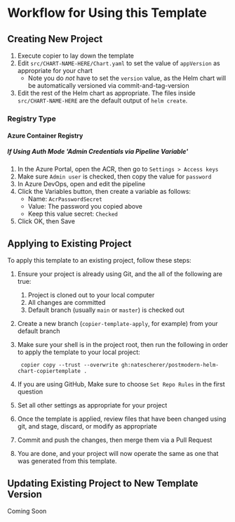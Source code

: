 # Workflow for Using this Template

## Creating New Project

1. Execute copier to lay down the template
1. Edit `src/CHART-NAME-HERE/Chart.yaml` to set the value of `appVersion` as appropriate for your chart
   - Note you do _not_ have to set the `version` value, as the Helm chart will be automatically versioned via commit-and-tag-version
1. Edit the rest of the Helm chart as appropriate. The files inside `src/CHART-NAME-HERE` are the default output of `helm create`.

### Registry Type

#### Azure Container Registry

##### If Using Auth Mode 'Admin Credentials via Pipeline Variable'

1. In the Azure Portal, open the ACR, then go to `Settings > Access keys`
1. Make sure `Admin user` is checked, then copy the value for `password`
1. In Azure DevOps, open and edit the pipeline
1. Click the Variables button, then create a variable as follows:
   - Name: `AcrPasswordSecret`
   - Value: The password you copied above
   - Keep this value secret: `Checked`
1. Click OK, then Save

## Applying to Existing Project

To apply this template to an existing project, follow these steps:

1. Ensure your project is already using Git, and the all of the following are true:
   1. Project is cloned out to your local computer
   1. All changes are committed
   1. Default branch (usually `main` or `master`) is checked out
1. Create a new branch (`copier-template-apply`, for example) from your default branch
1. Make sure your shell is in the project root, then run the following in order to apply the template to your local project:

   ```shell
    copier copy --trust --overwrite gh:natescherer/postmodern-helm-chart-copiertemplate .
   ```

1. If you are using GitHub, Make sure to choose `Set Repo Rules` in the first question
1. Set all other settings as appropriate for your project
1. Once the template is applied, review files that have been changed using git, and stage, discard, or modify as appropriate
1. Commit and push the changes, then merge them via a Pull Request
1. You are done, and your project will now operate the same as one that was generated from this template.

## Updating Existing Project to New Template Version

Coming Soon
